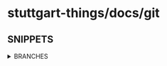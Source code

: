 # stuttgart-things/docs/git

## SNIPPETS

<details><summary>BRANCHES</summary>

```bash
# List all existing branches
git branch

# Switch your HEAD to branch
git checkout [branch]

# Create a new branch based on your current HEAD
git branch [new-branch]

# Create a new branch based on your current HEAD and switch
git checkout -b [new-branch]

# Push local branch to remote branch
git push -u origin [new-branch]
```

</details>
